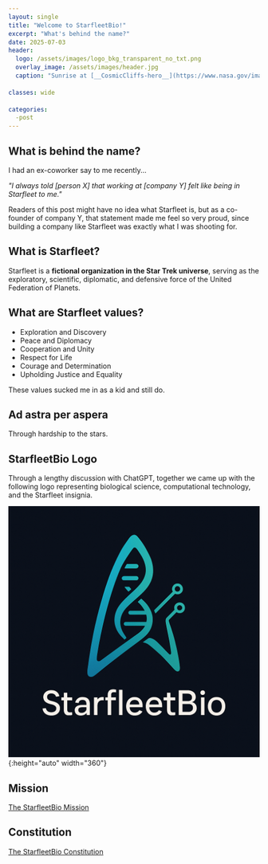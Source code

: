```yaml
---
layout: single
title: "Welcome to StarfleetBio!"
excerpt: "What's behind the name?"
date: 2025-07-03
header:
  logo: /assets/images/logo_bkg_transparent_no_txt.png
  overlay_image: /assets/images/header.jpg
  caption: "Sunrise at [__CosmicCliffs-hero__](https://www.nasa.gov/image-article/nasas-webb-reveals-cosmic-cliffs-glittering-landscape-of-star-birth/)"

classes: wide

categories:
  -post
---
```


## What is behind the name?

I had an ex-coworker say to me recently...

*"I always told [person X] that working at [company Y] felt like being in Starfleet to me."*

Readers of this post might have no idea what Starfleet is, but as a co-founder of company Y, that statement made me feel so very proud, since  building a company like Starfleet was exactly what I was shooting for.

## What is Starfleet?

Starfleet is a **fictional organization in the Star Trek universe**, serving as the exploratory, scientific, diplomatic, and defensive force of the United Federation of Planets.

## What are Starfleet values?

* Exploration and Discovery
* Peace and Diplomacy
* Cooperation and Unity
* Respect for Life
* Courage and Determination
* Upholding Justice and Equality

These values sucked me in as a kid and still do.

## Ad astra per aspera

Through hardship to the stars.

## StarfleetBio Logo

Through a lengthy discussion with ChatGPT, together we came up with the following logo representing biological science, computational technology, and the Starfleet insignia.

![alt text](/assets/images/logo.png){:height="auto" width="360"}

## Mission

[The StarfleetBio Mission](/mission/index.html)

## Constitution

[The StarfleetBio Constitution](/constitution/index.html)